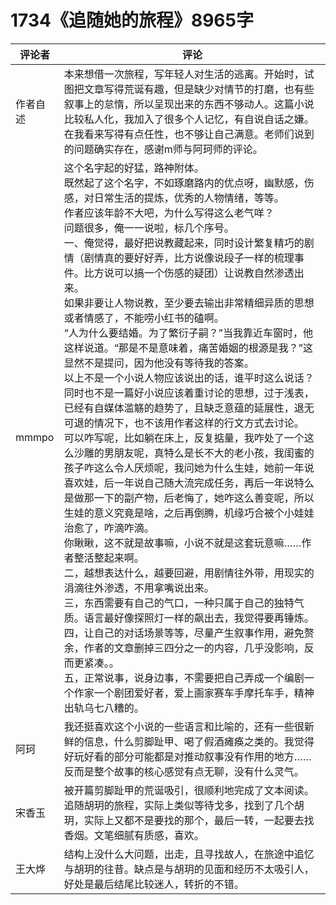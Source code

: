 # 1734《追随她的旅程》8965字

评论者 | 评论 |
|---|---|
作者自述|本来想借一次旅程，写年轻人对生活的逃离。开始时，试图把文章写得荒诞有趣，但是缺少对情节的打磨，也有些叙事上的怠惰，所以呈现出来的东西不够动人。这篇小说比较私人化，我加入了很多个人记忆，有自说自话之嫌。在我看来写得有点任性，也不够让自己满意。老师们说到的问题确实存在，感谢m师与阿珂师的评论。
mmmpo| 这个名字起的好猛，路神附体。<br/>既然起了这个名字，不如琢磨路内的优点呀，幽默感，伤感，对日常生活的提炼，优秀的人物情绪，等等。<br/>作者应该年龄不大吧，为什么写得这么老气咩？<br/>问题很多，俺一一说啦，标几个序号。<br/>一、俺觉得，最好把说教藏起来，同时设计繁复精巧的剧情（剧情真的要好好弄，比方说像说段子一样的梳理事件。比方说可以搞一个伤感的疑团）让说教自然渗透出来。<br/>如果非要让人物说教，至少要去输出非常精细异质的思想或者情感了，不能唠小红书的磕啊。<br/>“人为什么要结婚。为了繁衍子嗣？”当我靠近车窗时，他这样说道。“那是不是意味着，痛苦婚姻的根源是我？”这显然不是提问，因为他没有等待我的答案。<br/>以上不是一个小说人物应该说出的话，谁平时这么说话？同时也不是一篇好小说应该着重讨论的思想，过于浅表，已经有自媒体滥觞的趋势了，且缺乏意蕴的延展性，退无可退的情况下，也不该用作者这样的行文方式去讨论。<br/>可以咋写呢，比如躺在床上，反复掂量，我咋处了一个这么沙雕的男朋友呢，真特么是长不大的老小孩，我闺蜜的孩子咋这么令人厌烦呢，我问她为什么生娃，她前一年说喜欢娃，后一年说自己随大流完成任务，再后一年说特么是做那一下的副产物，后老悔了，她咋这么善变呢，所以生娃的意义究竟是啥，之后再倒腾，机缘巧合被个小娃娃治愈了，咋滴咋滴。<br/>你瞅瞅，这不就是故事嘛，小说不就是这套玩意嘛……作者整活整起来啊。<br/>二，越想表达什么，越要回避，用剧情往外带，用现实的涓滴往外渗透，不用拿嘴说出来。<br/>三，东西需要有自己的气口，一种只属于自己的独特气质。语言最好像探照灯一样的飙出去，我觉得要再锤炼。<br/>四，让自己的对话场景等等，尽量产生叙事作用，避免赘余，作者的文章删掉三四分之一的内容，几乎没影响，反而更紧凑。。<br/>五，正常说事，说身边事，不需要把自己弄成一个编剧一个作家一个剧团爱好者，爱上画家赛车手摩托车手，精神出轨乌七八糟的。
阿珂|我还挺喜欢这个小说的一些语言和比喻的，还有一些很新鲜的信息，什么剪脚趾甲、喝了假酒瘫痪之类的。我觉得好玩好看的部分可能都是对推动叙事没有作用的地方……反而是整个故事的核心感觉有点无聊，没有什么灵气。
宋香玉|被开篇剪脚趾甲的荒诞吸引，很顺利地完成了文本阅读。追随胡玥的旅程，实际上类似等待戈多，找到了几个胡玥，实际上又都不是要找的那个，最后一转，一起要去找香烟。文笔细腻有质感，喜欢。
王大烨|结构上没什么大问题，出走，且寻找故人，在旅途中追忆与胡玥的往昔。缺点是与胡玥的见面和经历不太吸引人，好处是最后结尾比较迷人，转折的不错。